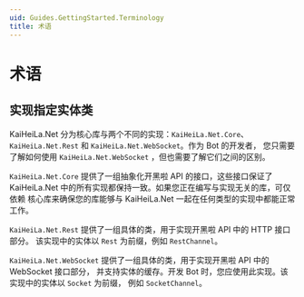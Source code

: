 ```yaml
---
uid: Guides.GettingStarted.Terminology
title: 术语
---
```


# 术语

## 实现指定实体类

KaiHeiLa.Net 分为核心库与两个不同的实现：`KaiHeiLa.Net.Core`、
`KaiHeiLa.Net.Rest` 和 `KaiHeiLa.Net.WebSocket`。作为 Bot 的开发者，
您只需要了解如何使用 `KaiHeiLa.Net.WebSocket` ，但也需要了解它们之间的区别。

`KaiHeiLa.Net.Core` 提供了一组抽象化开黑啦 API 的接口，这些接口保证了 
KaiHeiLa.Net 中的所有实现都保持一致。如果您正在编写与实现无关的库，可仅依赖
核心库来确保您的库能够与 KaiHeiLa.Net 一起在任何类型的实现中都能正常工作。

`KaiHeiLa.Net.Rest` 提供了一组具体的类，用于实现开黑啦 API 中的 HTTP 接口部分。
该实现中的实体以 `Rest` 为前缀，例如 `RestChannel`。

`KaiHeiLa.Net.WebSocket` 提供了一组具体的类，用于实现开黑啦 API 中的 WebSocket 接口部分，
并支持实体的缓存。开发 Bot 时，您应使用此实现。该实现中的实体以 `Socket` 为前缀，
例如 `SocketChannel`。
